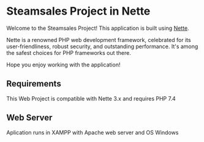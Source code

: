 Steamsales Project in Nette
==========================

Welcome to the Steamsales Project! This application is built using
[Nette](https://nette.org).

Nette is a renowned PHP web development framework, celebrated for its user-friendliness,
robust security, and outstanding performance. It's among the safest choices
for PHP frameworks out there.

Hope you enjoy working with the application!

Requirements
------------

This Web Project is compatible with Nette 3.x and requires PHP 7.4


Web Server
----------------

Aplication runs in XAMPP with Apache web server and OS Windows